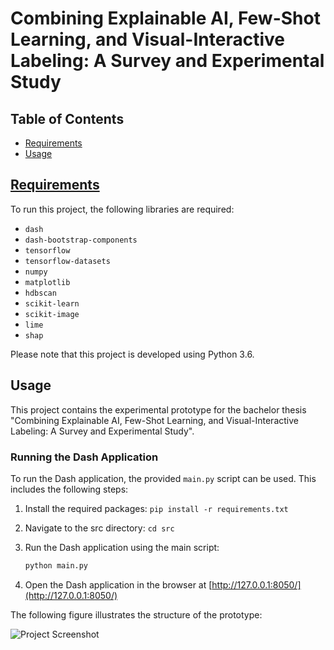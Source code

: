 # Combining Explainable AI, Few-Shot Learning, and Visual-Interactive Labeling: A Survey and Experimental Study

## Table of Contents

- [Requirements](#requirements)
- [Usage](#usage)

## [Requirements](requirements.txt)

To run this project, the following libraries are required:

- `dash`
- `dash-bootstrap-components`
- `tensorflow`
- `tensorflow-datasets`
- `numpy`
- `matplotlib`
- `hdbscan`
- `scikit-learn`
- `scikit-image`
- `lime`
- `shap`

Please note that this project is developed using Python 3.6.


## Usage

This project contains the experimental prototype for the bachelor thesis "Combining Explainable AI, Few-Shot Learning, and Visual-Interactive Labeling: A Survey and Experimental Study".

### Running the Dash Application

To run the Dash application, the provided `main.py` script can be used. This includes the following steps:

1. Install the required packages: `pip install -r requirements.txt`
2. Navigate to the src directory: `cd src`
3. Run the Dash application using the main script:

   ```bash
   python main.py

4. Open the Dash application in the browser at [http://127.0.0.1:8050/](http://127.0.0.1:8050/) 

The following figure illustrates the structure of the prototype:

![Project Screenshot](images/structure_of_prototype.png)
